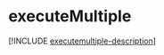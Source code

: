 # executeMultiple

[!INCLUDE [executemultiple-description](includes/executemultiple-description.md)]